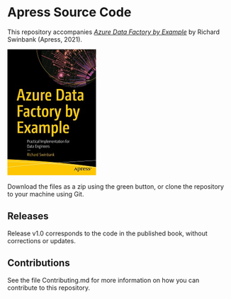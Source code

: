 # Apress Source Code

This repository accompanies [*Azure Data Factory by Example*](https://www.apress.com/9781484270288) by Richard Swinbank (Apress, 2021).

[comment]: #cover
![Cover image](9781484270288.jpg)

Download the files as a zip using the green button, or clone the repository to your machine using Git.

## Releases

Release v1.0 corresponds to the code in the published book, without corrections or updates.

## Contributions

See the file Contributing.md for more information on how you can contribute to this repository.